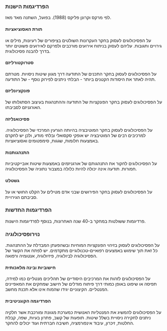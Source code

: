 ### הפרדיגמות הישנות
לפי מרקס וקרונן פליקס (1988). בפועל, השתנה מאד מאז.
#### תורת האסוציאציות
על הפסיכולוגים לעסוק בחקר העקרונות השולטים בציפורים של רעיונות, מילים או גירויים ותגובות. עליהם לעסוק בניתוח אירועים מורכבים ולפרקם לאירועים פשוטים יותר בדרך להבנה פסיכולוגית.
#### סטרוקטורליזם
על הפסיכולוגים לעסוק בחקר התכנים של התודעה דרך מגוון שיטות ניסויות. מטרתם תהיה לאתר את היסודות הקטנים ביותר - הבלתי ניתנים לפירוק נוסף - של התודעה.
#### פונקציונליזם
על הפסיכולוגים לעסוק בחקר הפונקציות של התודעה וההתנהגות בעיצוב הסתגלותו של האורגניזם לסביבתו.
#### פסיכואנליזה
על הפסיכולוגים לעסוק בחקר המוטיבציה בהיותה הגרעין המרכזי של הפסיכולוגיה. למרכיבים רבים של המוטיבציה יש אופקי סקסואלי ובלתי מודע, ולכן יש לחקרם באמצעות חלומות, שגגות, סימפטומים ואסוציאציות.
#### התנהגותנות
על הפסיכולוגים לחקור את התנהגותם של אורגניזמים באמצעות שיטות אובייקטיביות חמורות. תודעה אינה יכולה להיות כלולה במצבור נתוניה של הפסיכולוגיה.
#### גשטלט
על הפסיכולוגים לעסוק בחקר הפירושים שבני אדם מטילים על הקלט החושי או על סביבתם הגירויית.
### הפרדיגמות החדשות
פרדיגמות ששולטות במחקר ב-40 שנה האחרונות, בנוסף לפרדיגמות הישנות.
### נוירופסיכולוגיה
על הפסיכולוגים לעסוק בזיהוי הפונקציות המוחיות ובשהפעתן המבדלת על ההתנהגות. כל זאת תוך שימוש באמצעים רפואיים-טכנולוגיים מתקדמים. יש לפתח את הקשר של הפסיכולוגיה לביולוגיה, פיזיולוגיה, אנטומיה ורפואה.
#### חישוביות ובינה מלאכותית
על הפסיכולוגים לזהות את המרכיבים היסודיים של תהליכים מנטליים כמו למידה, תפיסה או שיפוט באופן כמותי דרך פיתוח מודלים של חישוב שמחקים את המאפיינים המנטליים. הקיצוניים יגידו שהמוח אינו אלא תכנת מחשב.
#### הפרדיגמה הקוגניטיבית 
על הפסיכולוגים להמשיג את המנטליות האנושית כמערכת מגוונת ומורכבת אשר חלקיה ניתנים לחקירה ניסויית בשלל שיטות. תופעות של קשב, פתרון בעיות, שפה, קבלת החלטות, זיכרון, עיבוד אינפורמציה, חשיבה חברתית ועוד יכולים להחקר. 